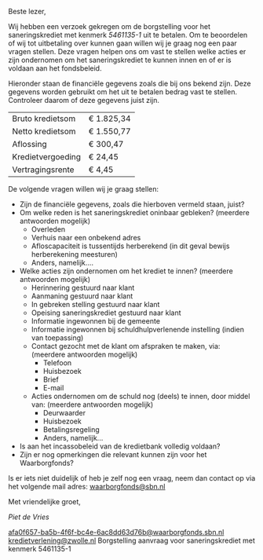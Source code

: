Beste lezer,

Wij hebben een verzoek gekregen om de borgstelling voor het saneringskrediet met kenmerk *5461135-1* uit te betalen. Om te beoordelen of wij tot uitbetaling over kunnen gaan willen wij je graag nog een paar vragen stellen. Deze vragen helpen ons om vast te stellen welke acties er zijn ondernomen om het saneringskrediet te kunnen innen en of er is voldaan aan het fondsbeleid.

Hieronder staan de financiële gegevens zoals die bij ons bekend zijn. Deze gegevens worden gebruikt om het uit te betalen bedrag vast te stellen.
Controleer daarom of deze gegevens juist zijn.

|   |   |
| - | - |
| Bruto kredietsom | € 1.825,34 |
| Netto kredietsom | € 1.550,77 |
| Aflossing | € 300,47
| Kredietvergoeding | € 24,45 |
| Vertragingsrente | € 4,45 |

De volgende vragen willen wij je graag stellen:

* Zijn de financiële gegevens, zoals die hierboven vermeld staan, juist?
* Om welke reden is het saneringskrediet oninbaar gebleken? (meerdere antwoorden mogelijk)
    * Overleden
    * Verhuis naar een onbekend adres
    * Afloscapaciteit is tussentijds herberekend (in dit geval bewijs herberekening meesturen)
    * Anders, namelijk....
* Welke acties zijn ondernomen om het krediet te innen? (meerdere antwoorden mogelijk)
    * Herinnering gestuurd naar klant
    * Aanmaning gestuurd naar klant
    * In gebreken stelling gestuurd naar klant
    * Opeising saneringskrediet gestuurd naar klant
    * Informatie ingewonnen bij de gemeente
    * Informatie ingewonnen bij schuldhulpverlenende instelling (indien van toepassing)
    * Contact gezocht met de klant om afspraken te maken, via: (meerdere antwoorden mogelijk)
        * Telefoon
        * Huisbezoek
        * Brief
        * E-mail
    * Acties ondernomen om de schuld nog (deels) te innen, door middel van: (meerdere antwoorden mogelijk)
        * Deurwaarder
        * Huisbezoek
        * Betalingsregeling
        * Anders, namelijk...
* Is aan het incassobeleid van de kredietbank volledig voldaan?
* Zijn er nog opmerkingen die relevant kunnen zijn voor het Waarborgfonds?

Is er iets niet duidelijk of heb je zelf nog een vraag, neem dan contact op via het volgende mail adres: waarborgfonds@sbn.nl

Met vriendelijke groet,

*Piet de Vries*

<from>afa0f657-ba5b-4f6f-bc4e-6ac8dd63d76b@waarborgfonds.sbn.nl</from>
<to>kredietverlening@zwolle.nl</to>
<subject>Borgstelling aanvraag voor saneringskrediet met kenmerk 5461135-1</subject>
